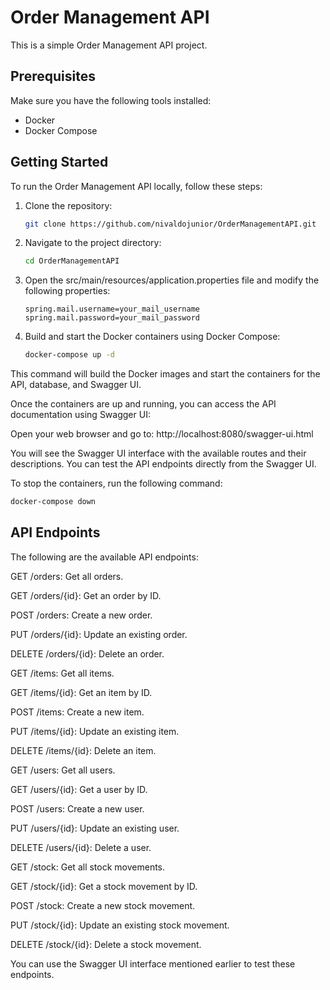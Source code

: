 # Order Management API

This is a simple Order Management API project.

## Prerequisites

Make sure you have the following tools installed:

- Docker
- Docker Compose

## Getting Started

To run the Order Management API locally, follow these steps:

1. Clone the repository:

   ```bash
   git clone https://github.com/nivaldojunior/OrderManagementAPI.git
   ```
   
2. Navigate to the project directory:

   ```bash
   cd OrderManagementAPI
   ```
   
3. Open the src/main/resources/application.properties file and modify the following properties:
   ```properties
   spring.mail.username=your_mail_username
   spring.mail.password=your_mail_password
   ```

4. Build and start the Docker containers using Docker Compose:

    ```bash
    docker-compose up -d
   ```
This command will build the Docker images and start the containers for the API, database, and Swagger UI.

Once the containers are up and running, you can access the API documentation using Swagger UI:

Open your web browser and go to: http://localhost:8080/swagger-ui.html

You will see the Swagger UI interface with the available routes and their descriptions. You can test the API endpoints directly from the Swagger UI.

To stop the containers, run the following command:

```bash
docker-compose down
```

## API Endpoints
The following are the available API endpoints:

GET /orders: Get all orders.

GET /orders/{id}: Get an order by ID.

POST /orders: Create a new order.

PUT /orders/{id}: Update an existing order.

DELETE /orders/{id}: Delete an order.

GET /items: Get all items.

GET /items/{id}: Get an item by ID.

POST /items: Create a new item.

PUT /items/{id}: Update an existing item.

DELETE /items/{id}: Delete an item.

GET /users: Get all users.

GET /users/{id}: Get a user by ID.

POST /users: Create a new user.

PUT /users/{id}: Update an existing user.

DELETE /users/{id}: Delete a user.

GET /stock: Get all stock movements.

GET /stock/{id}: Get a stock movement by ID.

POST /stock: Create a new stock movement.

PUT /stock/{id}: Update an existing stock movement.

DELETE /stock/{id}: Delete a stock movement.

You can use the Swagger UI interface mentioned earlier to test these endpoints.
